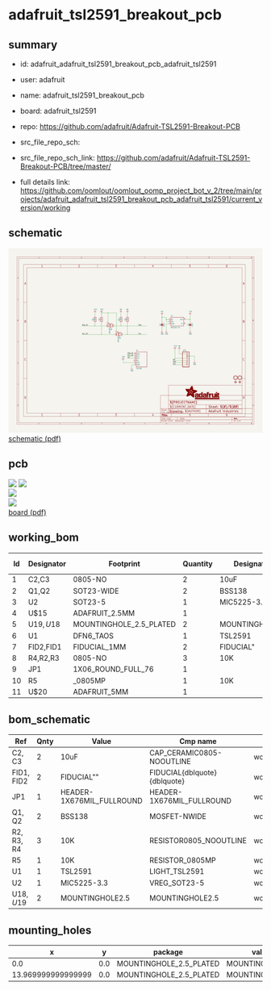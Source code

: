 # adafruit_tsl2591_breakout_pcb
 
## summary 
* id: adafruit_adafruit_tsl2591_breakout_pcb_adafruit_tsl2591
* user: adafruit
* name: adafruit_tsl2591_breakout_pcb
* board: adafruit_tsl2591
* repo: https://github.com/adafruit/Adafruit-TSL2591-Breakout-PCB



* src_file_repo_sch: 
* src_file_repo_sch_link: https://github.com/adafruit/Adafruit-TSL2591-Breakout-PCB/tree/master/
* full details link: https://github.com/oomlout/oomlout_oomp_project_bot_v_2/tree/main/projects/adafruit_adafruit_tsl2591_breakout_pcb_adafruit_tsl2591/current_version/working  

## schematic  
![](working_schematic_600.png)  
[schematic (pdf)](working_schematic.pdf)  

## pcb  
![](working_3d_600.png) 
![](working_3d_front_600.png)  
![](working_3d_back_600.png)  
![](working_600.png)  
[board (pdf)](working.pdf)  

## working_bom
| Id | Designator | Footprint | Quantity | Designation | Supplier and ref |  | None | 
| --- | --- | --- | --- | --- | --- | --- | --- | 
| 1 | C2,C3 | 0805-NO | 2 | 10uF |  |  | [''] | 
| 2 | Q1,Q2 | SOT23-WIDE | 2 | BSS138 |  |  | [''] | 
| 3 | U2 | SOT23-5 | 1 | MIC5225-3.3 |  |  | [''] | 
| 4 | U$15 | ADAFRUIT_2.5MM | 1 |  |  |  | [''] | 
| 5 | U$19,U$18 | MOUNTINGHOLE_2.5_PLATED | 2 | MOUNTINGHOLE2.5 |  |  | [''] | 
| 6 | U1 | DFN6_TAOS | 1 | TSL2591 |  |  | [''] | 
| 7 | FID2,FID1 | FIDUCIAL_1MM | 2 | FIDUCIAL" |  |  | [''] | 
| 8 | R4,R2,R3 | 0805-NO | 3 | 10K |  |  | [''] | 
| 9 | JP1 | 1X06_ROUND_FULL_76 | 1 |  |  |  | [''] | 
| 10 | R5 | _0805MP | 1 | 10K |  |  | [''] | 
| 11 | U$20 | ADAFRUIT_5MM | 1 |  |  |  | [''] | 


## bom_schematic
| Ref | Qnty | Value | Cmp name | Footprint | Description | Vendor | DNP | 
| --- | --- | --- | --- | --- | --- | --- | --- | 
| C2, C3 | 2 | 10uF | CAP_CERAMIC0805-NOOUTLINE | working:0805-NO |  |  |  | 
| FID1, FID2 | 2 | FIDUCIAL"" | FIDUCIAL{dblquote}{dblquote} | working:FIDUCIAL_1MM |  |  |  | 
| JP1 | 1 | HEADER-1X676MIL_FULLROUND | HEADER-1X676MIL_FULLROUND | working:1X06_ROUND_FULL_76 |  |  |  | 
| Q1, Q2 | 2 | BSS138 | MOSFET-NWIDE | working:SOT23-WIDE |  |  |  | 
| R2, R3, R4 | 3 | 10K | RESISTOR0805_NOOUTLINE | working:0805-NO |  |  |  | 
| R5 | 1 | 10K | RESISTOR_0805MP | working:_0805MP |  |  |  | 
| U1 | 1 | TSL2591 | LIGHT_TSL2591 | working:DFN6_TAOS |  |  |  | 
| U2 | 1 | MIC5225-3.3 | VREG_SOT23-5 | working:SOT23-5 |  |  |  | 
| U$18, U$19 | 2 | MOUNTINGHOLE2.5 | MOUNTINGHOLE2.5 | working:MOUNTINGHOLE_2.5_PLATED |  |  |  | 


## mounting_holes
| x | y | package | value | ref | size | 
| --- | --- | --- | --- | --- | --- | 
| 0.0 | 0.0 | MOUNTINGHOLE_2.5_PLATED | MOUNTINGHOLE2.5 | U$18 | m3 | 
| 13.969999999999999 | 0.0 | MOUNTINGHOLE_2.5_PLATED | MOUNTINGHOLE2.5 | U$19 | m3 | 


